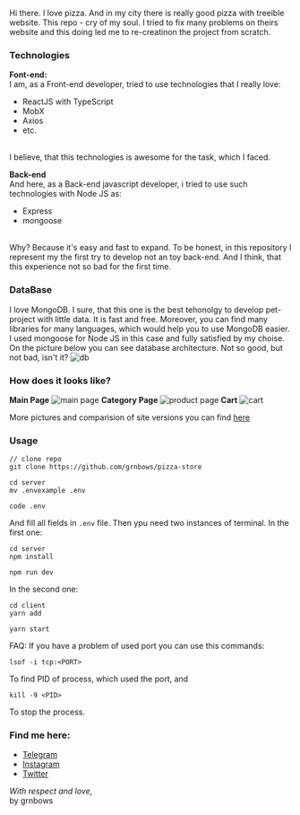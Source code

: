 Hi there.
I love pizza. And in my city there is really good pizza with treeible website. This repo - cry of my soul. I tried to fix many problems on theirs website and this doing led me to re-creatinon the project from scratch. 

### Technologies 

**Font-end:**
<br/>
I am, as a Front-end developer, tried to use technologies that I really love:
* ReactJS with TypeScript
* MobX
* Axios
* etc.
<br/>
I believe, that this technologies is awesome for the task, which I faced.

**Back-end**
<br/>
And here, as a Back-end javascript developer, i tried to use such technologies with Node JS as: 
* Express
* mongoose 
<br/>
Why? Because it's easy and fast to expand. To be honest, in this repository I represent my the first try to develop not an toy back-end. And I think, that this experience not so bad for the first time.

### DataBase 
I love MongoDB. I sure, that this one is the best tehonolgy to develop pet-project with little data. It is fast and free. Moreover, you can find many libraries for many languages, which would help you to use MongoDB easier. I used mongoose for Node JS in this case and fully satisfied by my choise.
On the picture below you can see database architecture. Not so good, but not bad, isn't it? 
![db](https://i.ibb.co/bmCBdhb/2021-07-14-18-52-44.png)

### How does it looks like? 
**Main Page**
![main page](https://i.ibb.co/fNS3Wck/1.png)
**Category Page**
![product page](https://i.ibb.co/sPb1NhL/2.png)
**Cart**
![cart](https://i.ibb.co/nQDqxxY/3.png)

More pictures and comparision of site versions you can find [here](https://www.figma.com/file/3rOaZXeicV9J6HnxV5ljcA/Untitled?node-id=0%3A1)

### Usage

```
// clone repo
git clone https://github.com/grnbows/pizza-store

cd server
mv .envexample .env

code .env
```
And fill all fields in `.env` file. Then ypu need two instances of terminal. In the first one: 
```
cd server
npm install

npm run dev
```
In the second one:
```
cd client 
yarn add

yarn start
```

FAQ: 
If you have a problem of used port you can use this commands: 
```
lsof -i tcp:<PORT>
```
To find PID of process, which used the port, and
```
kill -9 <PID>
```
To stop the process. 


### Find me here:
* [Telegram](https://t.me/grnbows) </br>
* [Instagram](https://www.instagram.com/grnbows) </br>
* [Twitter](https://twitter.com/grnbows) </br>

<i>With respect and love,</i></br> by grnbows